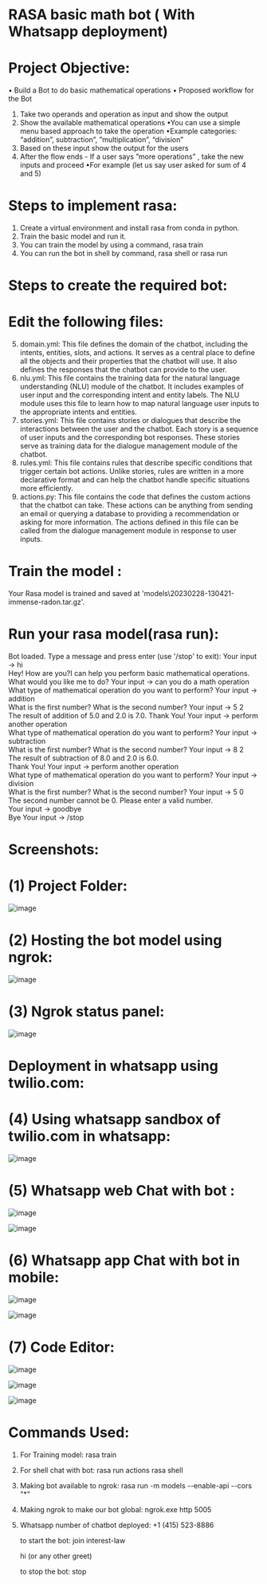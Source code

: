 # RASA basic math bot ( With Whatsapp deployment)

# Project Objective:
•	Build a Bot to do basic mathematical operations
•	Proposed workflow for the Bot
   1. Take two operands and operation as input and show the output
   2. Show the available mathematical operations
      •You can use a simple menu based approach to take the operation
      •Example categories: “addition”, subtraction”, ”multiplication”, “division”
   3. Based on these input show the output for the users
   4. After the flow ends - If a user says ”more operations” , take       the new inputs and proceed
      •For example (let us say user asked for sum of 4 and 5)


# Steps to implement rasa:
 
1.	Create a virtual environment and install rasa from conda in python.
2.	Train the basic model and run it.
3.	You can train the model by using a command,
rasa train
4.	You can run the bot in shell by command,
rasa shell or rasa run

# Steps to create the required bot:

# Edit the following files:

5.	domain.yml: This file defines the domain of the chatbot, including the intents, entities, slots, and actions. It serves as a central place to define all the objects and their properties that the chatbot will use. It also defines the responses that the chatbot can provide to the user.
6.	nlu.yml: This file contains the training data for the natural language understanding (NLU) module of the chatbot. It includes examples of user input and the corresponding intent and entity labels. The NLU module uses this file to learn how to map natural language user inputs to the appropriate intents and entities.
7.	stories.yml: This file contains stories or dialogues that describe the interactions between the user and the chatbot. Each story is a sequence of user inputs and the corresponding bot responses. These stories serve as training data for the dialogue management module of the chatbot.
8.	rules.yml: This file contains rules that describe specific conditions that trigger certain bot actions. Unlike stories, rules are written in a more declarative format and can help the chatbot handle specific situations more efficiently.
9.	actions.py: This file contains the code that defines the custom actions that the chatbot can take. These actions can be anything from sending an email or querying a database to providing a recommendation or asking for more information. The actions defined in this file can be called from the dialogue management module in response to user inputs.



# Train the model :
Your Rasa model is trained and saved at 'models\20230228-130421-immense-radon.tar.gz'.

# Run your rasa model(rasa run):

Bot loaded. Type a message and press enter (use '/stop' to exit):
Your input ->  hi                                      
Hey! How are you?I can help you perform basic mathematical operations. What would you like me to do?
Your input ->  can you do a math operation             
What type of mathematical operation do you want to perform?
Your input ->  addition                                
What is the first number?
What is the second number?
Your input ->  5 2                                     
The result of addition of 5.0 and 2.0 is 7.0.
Thank You!
Your input ->  perform another operation               
What type of mathematical operation do you want to perform?
Your input ->  subtraction                             
What is the first number?
What is the second number?
Your input ->  8 2                                     
The result of subtraction of 8.0 and 2.0 is 6.0.       
Thank You!
Your input ->  perform another operation               
What type of mathematical operation do you want to perform?
Your input ->  division                                
What is the first number?
What is the second number?
Your input ->  5 0                                     
The second number cannot be 0. Please enter a valid number.                              
Your input ->  goodbye                                 
Bye
Your input ->  /stop    




# Screenshots:


# (1) Project Folder:
![image](https://user-images.githubusercontent.com/81423983/221855375-d3dfea60-e00c-45a9-8033-57cbf1177537.png)


# (2) Hosting the bot model using ngrok:
![image](https://user-images.githubusercontent.com/81423983/221855551-c4d8a8e2-d255-4ef8-a7c2-e77201fa8f42.png)

# (3) Ngrok status panel:
![image](https://user-images.githubusercontent.com/81423983/221855890-6ecb3fb7-c6f0-41cf-a5d2-5db02269e9d1.png)

 

# Deployment in whatsapp using twilio.com:
 

# (4) Using whatsapp sandbox of twilio.com in whatsapp:
![image](https://user-images.githubusercontent.com/81423983/221856051-73757c68-72cc-44df-8c5b-1bf4e00a62b5.png)

# (5) Whatsapp web Chat with bot :
![image](https://user-images.githubusercontent.com/81423983/221856242-c5c7bfa9-ec2e-4f24-b645-b8f2c9dc4445.png)

![image](https://user-images.githubusercontent.com/81423983/221856283-62367d75-defe-4fde-956a-75ca865b3d57.png)


# (6) Whatsapp app Chat with bot in mobile:
![image](https://user-images.githubusercontent.com/81423983/221856484-c464932d-9115-40a1-8377-a00b130105f4.png)

![image](https://user-images.githubusercontent.com/81423983/221856567-96100fdb-bf0e-4f82-8a86-3611830e74a8.png)

# (7) Code Editor:
![image](https://user-images.githubusercontent.com/81423983/221856747-073a9788-9813-48bb-a914-54a806e3a6d0.png)

![image](https://user-images.githubusercontent.com/81423983/221856780-096633e2-3835-4bd1-a8a6-18b25646f90e.png)

![image](https://user-images.githubusercontent.com/81423983/221856828-1246bf06-c045-4207-9c76-7ec16ca78c32.png)


# Commands Used:

1. For Training model:
   rasa train

2. For shell chat with bot:
   rasa run actions
   rasa shell

3. Making bot available to ngrok:
   rasa run -m models --enable-api --cors "*"

4. Making ngrok to make our bot global:
   ngrok.exe http 5005

5. Whatsapp number of chatbot deployed:
   +1 (415) 523-8886
   
   to start the bot:
   join interest-law
   
   hi (or any other greet)
   
   to stop the bot:
   stop
   
 

              






 





          
